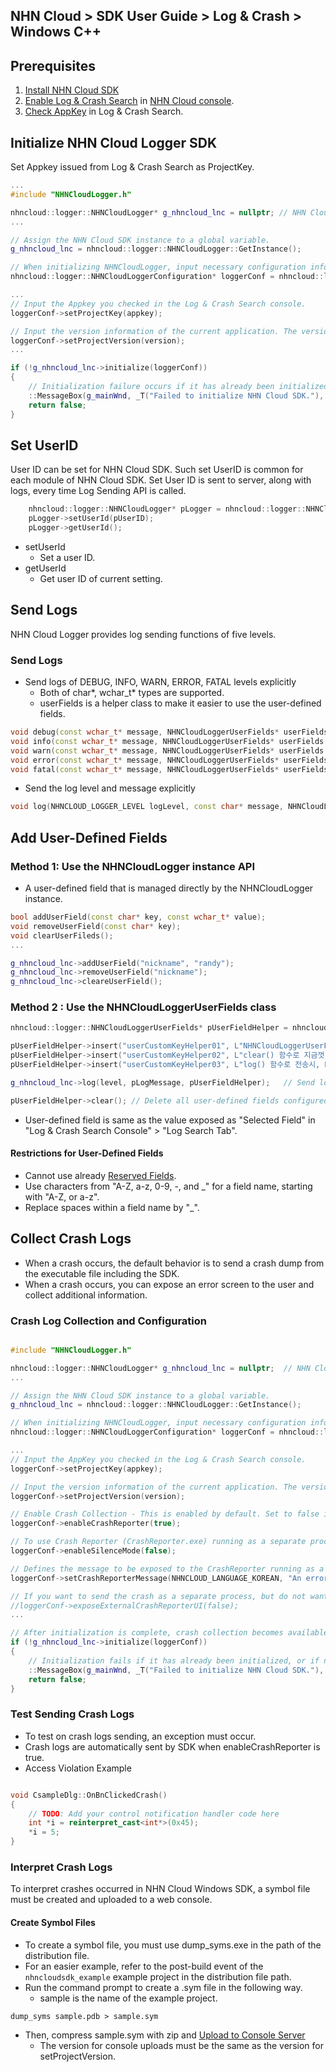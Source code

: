 ## NHN Cloud > SDK User Guide > Log & Crash > Windows C++

## Prerequisites

1. [Install NHN Cloud SDK](./getting-started-windows)
2. [Enable Log & Crash Search](https://docs.nhncloud.com/zh/Data%20&%20Analytics/Log%20&%20Crash%20Search/zh/console-guide/) in [NHN Cloud console](https://console.nhncloud.com).
3. [Check AppKey](https://docs.nhncloud.com/zh/Data%20&%20Analytics/Log%20&%20Crash%20Search/zh/console-guide/#appkey) in Log & Crash Search.

## Initialize NHN Cloud Logger SDK

Set Appkey issued from Log & Crash Search as ProjectKey.


```cpp
...
#include "NHNCloudLogger.h"

nhncloud::logger::NHNCloudLogger* g_nhncloud_lnc = nullptr; // NHN Cloud SDK - Log & crash search
...

// Assign the NHN Cloud SDK instance to a global variable.
g_nhncloud_lnc = nhncloud::logger::NHNCloudLogger::GetInstance();

// When initializing NHNCloudLogger, input necessary configuration information.
nhncloud::logger::NHNCloudLoggerConfiguration* loggerConf = nhncloud::logger::NHNCloudLoggerConfiguration::GetInstance();

...
// Input the Appkey you checked in the Log & Crash Search console.
loggerConf->setProjectKey(appkey);

// Input the version information of the current application. The version information must match the version 
loggerConf->setProjectVersion(version);
...

if (!g_nhncloud_lnc->initialize(loggerConf))
{
	// Initialization failure occurs if it has already been initialized or if the AppKey is not inputted.
	::MessageBox(g_mainWnd, _T("Failed to initialize NHN Cloud SDK."), _T("Alert"), MB_OK);
	return false;
}

```

## Set UserID

User ID can be set for NHN Cloud SDK.
Such set UserID is common for each module of NHN Cloud SDK.
Set User ID is sent to server, along with logs, every time Log Sending API is called.

```cpp
    nhncloud::logger::NHNCloudLogger* pLogger = nhncloud::logger::NHNCloudLogger::GetInstance();
    pLogger->setUserId(pUserID);
    pLogger->getUserId();
```

* setUserId
    * Set a user ID.
* getUserId
    * Get user ID of current setting.

## Send Logs

NHN Cloud Logger provides log sending functions of five levels.

### Send Logs
* Send logs of DEBUG, INFO, WARN, ERROR, FATAL levels explicitly
    * Both of char*, wchar_t* types are supported.
    * userFields is a helper class to make it easier to use the user-defined fields.
```cpp
void debug(const wchar_t* message, NHNCloudLoggerUserFields* userFields = NULL);
void info(const wchar_t* message, NHNCloudLoggerUserFields* userFields = NULL);
void warn(const wchar_t* message, NHNCloudLoggerUserFields* userFields = NULL);
void error(const wchar_t* message, NHNCloudLoggerUserFields* userFields = NULL);
void fatal(const wchar_t* message, NHNCloudLoggerUserFields* userFields = NULL);
```
* Send the log level and message explicitly
```cpp
void log(NHNCLOUD_LOGGER_LEVEL logLevel, const char* message, NHNCloudLoggerUserFields* userFields = nullptr);
```

## Add User-Defined Fields
### Method 1: Use the NHNCloudLogger instance API

* A user-defined field that is managed directly by the NHNCloudLogger instance.

```cpp
bool addUserField(const char* key, const wchar_t* value);
void removeUserField(const char* key);
void clearUserFileds();
...

g_nhncloud_lnc->addUserField("nickname", "randy");
g_nhncloud_lnc->removeUserField("nickname");
g_nhncloud_lnc->cleareUserField();

```

### Method 2 : Use the NHNCloudLoggerUserFields class

```cpp
nhncloud::logger::NHNCloudLoggerUserFields* pUserFieldHelper = nhncloud::logger::NHNCloudLoggerUserFields::GetInstance(); // Get the custom field helper class.

pUserFieldHelper->insert("userCustomKeyHelper01", L"NHNCloudLoggerUserFields 헬퍼 클래스로 추가한 사용자 정의 필드\r\nCustom fields added with the NHNCloudLoggerUserFields helper class");
pUserFieldHelper->insert("userCustomKeyHelper02", L"clear() 함수로 지금껏 정의한 사용자 필드를 간단히 정리할 수 있어요.\r\nWith the clear() function, you can simply clear the custom fields you have defined so far.");
pUserFieldHelper->insert("userCustomKeyHelper03", L"log() 함수로 전송시, NHNCloudLoggerUserFields 클래스에 정의한 사용자 필드들은 로그 객체에 복사됩니다.\r\nWhen sending to the log() function, the user fields defined in the NHNCloudLoggerUserFields class are copied to the log object.");

g_nhncloud_lnc->log(level, pLogMessage, pUserFieldHelper);	 // Send log with user-defined fields.

pUserFieldHelper->clear(); // Delete all user-defined fields configured above.

```

*  User-defined field is same as the value exposed as "Selected Field" in "Log & Crash Search Console" > "Log Search Tab".

#### Restrictions for User-Defined Fields

* Cannot use already [Reserved Fields](./log-collector-reserved-fields).
* Use characters from "A-Z, a-z, 0-9, -, and _" for a field name, starting with "A-Z, or a-z".
* Replace spaces within a field name by "_".


## Collect Crash Logs
* When a crash occurs, the default behavior is to send a crash dump from the executable file including the SDK.
* When a crash occurs, you can expose an error screen to the user and collect additional information.

### Crash Log Collection and Configuration

```cpp

#include "NHNCloudLogger.h"

nhncloud::logger::NHNCloudLogger* g_nhncloud_lnc = nullptr;  // NHN Cloud SDK - Log & crash search
...

// Assign the NHN Cloud SDK instance to a global variable.
g_nhncloud_lnc = nhncloud::logger::NHNCloudLogger::GetInstance();

// When initializing NHNCloudLogger, input necessary configuration information.
nhncloud::logger::NHNCloudLoggerConfiguration* loggerConf = nhncloud::logger::NHNCloudLoggerConfiguration::GetInstance();

...
// Input the AppKey you checked in the Log & Crash Search console.
loggerConf->setProjectKey(appkey);

// Input the version information of the current application. The version information must match the version information inputted during the symbol file registration.
loggerConf->setProjectVersion(version);

// Enable Crash Collection - This is enabled by default. Set to false if you don't want crash collection.
loggerConf->enableCrashReporter(true);

// To use Crash Reporter (CrashReporter.exe) running as a separate process, set enableSilenceMode(false).
loggerConf->enableSilenceMode(false);

// Defines the message to be exposed to the CrashReporter running as a separate process. If not defined, the default message will be shown.
loggerConf->setCrashReporterMessage(NHNCLOUD_LANGUAGE_KOREAN, "An error has occurred...\n");

// If you want to send the crash as a separate process, but do not want to expose the UI to the user, set exposeExternalCrashReporterUI(false).
//loggerConf->exposeExternalCrashReporterUI(false);
...

// After initialization is complete, crash collection becomes available.
if (!g_nhncloud_lnc->initialize(loggerConf))
{
	// Initialization fails if it has already been initialized, or if no Appkey has been entered.
	::MessageBox(g_mainWnd, _T("Failed to initialize NHN Cloud SDK."), _T("Alert"), MB_OK);
	return false;
}

```

###  Test Sending Crash Logs

* To test on crash logs sending, an exception must occur.
* Crash logs are automatically sent by SDK when enableCrashReporter is true.
* Access Violation Example
```cpp

void CsampleDlg::OnBnClickedCrash()
{
    // TODO: Add your control notification handler code here
    int *i = reinterpret_cast<int*>(0x45);
    *i = 5;
}
```

### Interpret Crash Logs

To interpret crashes occurred in NHN Cloud Windows SDK, a symbol file must be created and uploaded to a web console.

#### Create Symbol Files

* To create a symbol file, you must use dump_syms.exe in the path of the distribution file.
* For an easier example, refer to the post-build event of the `nhncloudsdk_example` example project in the distribution file path.
* Run the command prompt to create a .sym file in the following way.
    * sample is the name of the example project.

```
dump_syms sample.pdb > sample.sym
```

* Then, compress sample.sym with zip and [Upload to Console Server](https://docs.nhncloud.com/en/Data%20&%20Analytics/Log%20&%20Crash%20Search/en/console-guide/#symbol-file)
    * The version for console uploads must be the same as the version for setProjectVersion.
